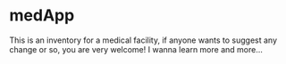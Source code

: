 # medApp
This is an inventory for a medical facility, if anyone wants to suggest any change or so, you are very welcome!
I wanna learn more and more...
